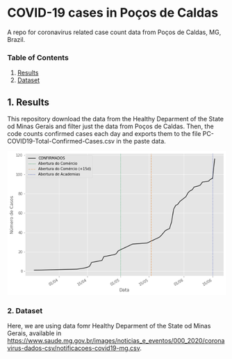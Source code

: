 
#  COVID-19 cases in Poços de Caldas

A repo for coronavirus related case count data from Poços de Caldas, MG, Brazil.

### Table of Contents
1. [Results](#1-results)
2. [Dataset](#2-dataset)

## 1. Results

This repository download the data from the Healthy Deparment of the State od Minas Gerais and filter just the data from Poços de Caldas. Then, the code counts confirmed cases each day and exports them to the file PC-COVID19-Total-Confirmed-Cases.csv in the paste data. 

![image](./data/graph_confirmed_cases.png)

### 2. Dataset

Here, we are using data fomr Healthy Deparment of the State od Minas Gerais, available in https://www.saude.mg.gov.br/images/noticias_e_eventos/000_2020/coronavirus-dados-csv/notificacoes-covid19-mg.csv. 